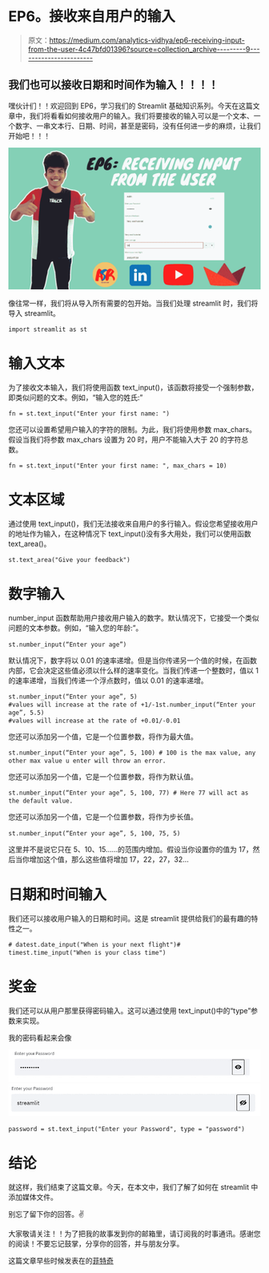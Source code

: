 # EP6。接收来自用户的输入

> 原文：<https://medium.com/analytics-vidhya/ep6-receiving-input-from-the-user-4c47bfd01396?source=collection_archive---------9----------------------->

## 我们也可以接收日期和时间作为输入！！！！

嘿伙计们！！欢迎回到 EP6，学习我们的 Streamlit 基础知识系列。今天在这篇文章中，我们将看看如何接收用户的输入。我们将要接收的输入可以是一个文本、一个数字、一串文本行、日期、时间，甚至是密码，没有任何进一步的麻烦，让我们开始吧！！！

![](img/c29578b73b669fbc993abcb408825794.png)

像往常一样，我们将从导入所有需要的包开始。当我们处理 streamlit 时，我们将导入 streamlit。

```
import streamlit as st
```

# 输入文本

为了接收文本输入，我们将使用函数 text_input()，该函数将接受一个强制参数，即类似问题的文本。例如，“输入您的姓氏:”

```
fn = st.text_input("Enter your first name: ")
```

您还可以设置希望用户输入的字符的限制。为此，我们将使用参数 max_chars。假设当我们将参数 max_chars 设置为 20 时，用户不能输入大于 20 的字符总数。

```
fn = st.text_input("Enter your first name: ", max_chars = 10)
```

# 文本区域

通过使用 text_input()，我们无法接收来自用户的多行输入。假设您希望接收用户的地址作为输入，在这种情况下 text_input()没有多大用处，我们可以使用函数 text_area()。

```
st.text_area("Give your feedback")
```

# 数字输入

number_input 函数帮助用户接收用户输入的数字。默认情况下，它接受一个类似问题的文本参数。例如，“输入您的年龄:”。

`st.number_input(“Enter your age”)`

默认情况下，数字将以 0.01 的速率递增。但是当你传递另一个值的时候，在函数内部，它会决定这些值必须以什么样的速率变化。当我们传递一个整数时，值以 1 的速率递增，当我们传递一个浮点数时，值以 0.01 的速率递增。

```
st.number_input(“Enter your age”, 5) 
#values will increase at the rate of +1/-1st.number_input(“Enter your age”, 5.5) 
#values will increase at the rate of +0.01/-0.01
```

您还可以添加另一个值，它是一个位置参数，将作为最大值。

```
st.number_input(“Enter your age”, 5, 100) # 100 is the max value, any other max value u enter will throw an error.
```

您还可以添加另一个值，它是一个位置参数，将作为默认值。

```
st.number_input(“Enter your age”, 5, 100, 77) # Here 77 will act as the default value.
```

您还可以添加另一个值，它是一个位置参数，将作为步长值。

`st.number_input(“Enter your age”, 5, 100, 75, 5)`

这里并不是说它只在 5、10、15……的范围内增加。假设当你设置你的值为 17，然后当你增加这个值，那么这些值将增加 17，22，27，32…

# 日期和时间输入

我们还可以接收用户输入的日期和时间。这是 streamlit 提供给我们的最有趣的特性之一。

```
# datest.date_input("When is your next flight")# timest.time_input("When is your class time")
```

# **奖金**

我们还可以从用户那里获得密码输入。这可以通过使用 text_input()中的“type”参数来实现。

我的密码看起来会像

![](img/e958ae2df263fd34c43847667a101b54.png)![](img/6337c4a02128c9c0f90db07f97293355.png)

```
password = st.text_input("Enter your Password", type = "password")
```

# 结论

就这样，我们结束了这篇文章。今天，在本文中，我们了解了如何在 streamlit 中添加媒体文件。

别忘了留下你的回答。✌

大家敬请关注！！为了把我的故事发到你的邮箱里，请订阅我的时事通讯。感谢您的阅读！不要忘记鼓掌，分享你的回答，并与朋友分享。

这篇文章早些时候发表在的[菲特奇](https://fittechie.in/)